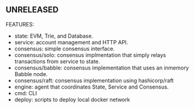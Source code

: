 ## UNRELEASED

FEATURES:
- state: EVM, Trie, and Database.
- service: account management and HTTP API.
- consensus: simple consensus interface.
- consensus/solo: consensus implmentation that simply relays transactions from
  service to state.
- consensus/babble: consensus implementation that uses an inmemory Babble node.
- consensus/raft: consensus implementation using hashicorp/raft
- engine: agent that coordinates State, Service and Consensus.
- cmd: CLI
- deploy: scripts to deploy local docker network